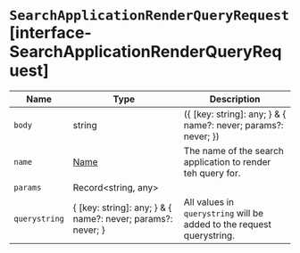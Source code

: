 # `SearchApplicationRenderQueryRequest` [interface-SearchApplicationRenderQueryRequest]

| Name | Type | Description |
| - | - | - |
| `body` | string | ({ [key: string]: any; } & { name?: never; params?: never; }) | All values in `body` will be added to the request body. |
| `name` | [Name](./Name.md) | The name of the search application to render teh query for. |
| `params` | Record<string, any> | &nbsp; |
| `querystring` | { [key: string]: any; } & { name?: never; params?: never; } | All values in `querystring` will be added to the request querystring. |
